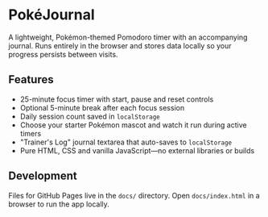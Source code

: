 # PokéJournal

A lightweight, Pokémon-themed Pomodoro timer with an accompanying journal. Runs entirely in the browser and stores data locally so your progress persists between visits.

## Features
- 25-minute focus timer with start, pause and reset controls
- Optional 5-minute break after each focus session
- Daily session count saved in `localStorage`
- Choose your starter Pokémon mascot and watch it run during active timers
- "Trainer's Log" journal textarea that auto-saves to `localStorage`
- Pure HTML, CSS and vanilla JavaScript—no external libraries or builds

## Development
Files for GitHub Pages live in the `docs/` directory. Open `docs/index.html` in a browser to run the app locally.
